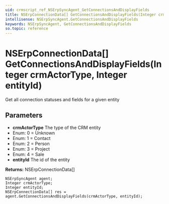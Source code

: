```yaml
---
uid: crmscript_ref_NSErpSyncAgent_GetConnectionsAndDisplayFields
title: NSErpConnectionData[] GetConnectionsAndDisplayFields(Integer crmActorType, Integer entityId)
intellisense: NSErpSyncAgent.GetConnectionsAndDisplayFields
keywords: NSErpSyncAgent, GetConnectionsAndDisplayFields
so.topic: reference
---
```


# NSErpConnectionData[] GetConnectionsAndDisplayFields(Integer crmActorType, Integer entityId)

Get all connection statuses and fields for a given entity

## Parameters

* **crmActorType** The type of the CRM entity
* Enum: 0 = Unknown
* Enum: 1 = Contact
* Enum: 2 = Person
* Enum: 3 = Project
* Enum: 4 = Sale
* **entityId** The id of the entity

**Returns:** NSErpConnectionData[]

```crmscript
NSErpSyncAgent agent;
Integer crmActorType;
Integer entityId;
NSErpConnectionData[] res = agent.GetConnectionsAndDisplayFields(crmActorType, entityId);
```

